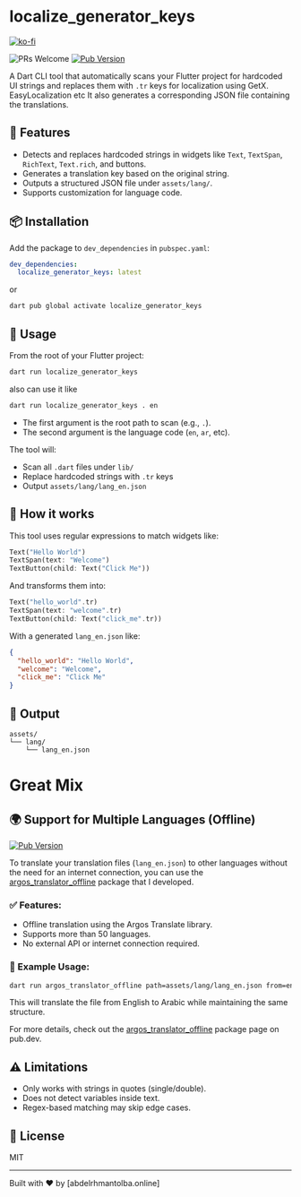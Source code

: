 # localize_generator_keys

[![ko-fi](https://ko-fi.com/img/githubbutton_sm.svg)](https://ko-fi.com/X8X81DBBZ0)

![PRs Welcome](https://img.shields.io/badge/PRs-welcome-brightgreen.svg?style=flat-square)
[![Pub Version](https://img.shields.io/pub/v/localize_generator_keys)](https://pub.dev/packages/localize_generator_keys)

A Dart CLI tool that automatically scans your Flutter project for hardcoded UI strings and replaces them with `.tr` keys for localization using GetX. EasyLocalization etc It also generates a corresponding JSON file containing the translations.

## 🚀 Features
- Detects and replaces hardcoded strings in widgets like `Text`, `TextSpan`, `RichText`, `Text.rich`, and buttons.
- Generates a translation key based on the original string.
- Outputs a structured JSON file under `assets/lang/`.
- Supports customization for language code.

## 📦 Installation


Add the package to `dev_dependencies` in `pubspec.yaml`:

```yaml
dev_dependencies:
  localize_generator_keys: latest
```

or 
```bash
dart pub global activate localize_generator_keys
```

## 🔧 Usage

From the root of your Flutter project:

```bash
dart run localize_generator_keys 
```

also can use it like 

```bash
dart run localize_generator_keys . en
```

- The first argument is the root path to scan (e.g., `.`).
- The second argument is the language code (`en`, `ar`, etc).

The tool will:
- Scan all `.dart` files under `lib/`
- Replace hardcoded strings with `.tr` keys
- Output `assets/lang/lang_en.json`

## 🧠 How it works
This tool uses regular expressions to match widgets like:

```dart
Text("Hello World")
TextSpan(text: "Welcome")
TextButton(child: Text("Click Me"))
```

And transforms them into:

```dart
Text("hello_world".tr)
TextSpan(text: "welcome".tr)
TextButton(child: Text("click_me".tr))
```

With a generated `lang_en.json` like:

```json
{
  "hello_world": "Hello World",
  "welcome": "Welcome",
  "click_me": "Click Me"
}
```

## 📁 Output
```
assets/
└── lang/
    └── lang_en.json
```
# Great Mix 

## 🌍 Support for Multiple Languages (Offline)

[![Pub Version](https://img.shields.io/pub/v/argos_translator_offline)](https://pub.dev/packages/argos_translator_offline)

To translate your translation files (`lang_en.json`) to other languages without the need for an internet connection, you can use the [argos_translator_offline](https://pub.dev/packages/argos_translator_offline) package that I developed.

### ✅ Features:

- Offline translation using the Argos Translate library.
- Supports more than 50 languages.
- No external API or internet connection required.

### 🧪 Example Usage:

```bash
dart run argos_translator_offline path=assets/lang/lang_en.json from=en to=ar
```

This will translate the file from English to Arabic while maintaining the same structure.

For more details, check out the [argos_translator_offline](https://pub.dev/packages/argos_translator_offline) package page on pub.dev.

## ⚠️ Limitations
- Only works with strings in quotes (single/double).
- Does not detect variables inside text.
- Regex-based matching may skip edge cases.

## 📄 License
MIT

---

Built with ❤️ by [abdelrhmantolba.online] 

